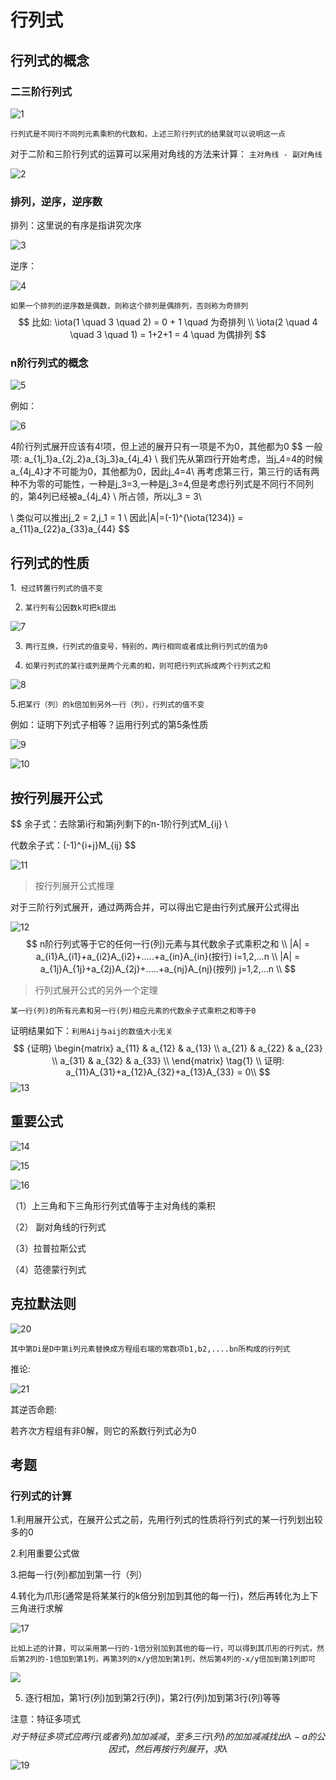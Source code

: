 # 行列式

## 行列式的概念

### 二三阶行列式

![1](image2\1.jpg)

`行列式是不同行不同列元素乘积的代数和，上述三阶行列式的结果就可以说明这一点`



对于二阶和三阶行列式的运算可以采用对角线的方法来计算： `主对角线 - 副对角线`

![2](image2\2.jpg)

### 排列，逆序，逆序数

排列：这里说的有序是指讲究次序

![3](image2\3.jpg)

逆序：

![4](image2\4.jpg)

`如果一个排列的逆序数是偶数，则称这个排列是偶排列，否则称为奇排列`
$$
比如: \iota(1 \quad 3 \quad 2) = 0 + 1  \quad 为奇排列 \\
\iota(2 \quad 4 \quad 3 \quad 1) = 1+2+1 = 4 \quad 为偶排列
$$

### n阶行列式的概念

![5](image2\5.jpg)

 

例如：

![6](image2\6.jpg)

4阶行列式展开应该有4!项，但上述的展开只有一项是不为0，其他都为0
$$
一般项: a_{1j_1}a_{2j_2}a_{3j_3}a_{4j_4} \\
我们先从第四行开始考虑，当j_4=4的时候a_{4j_4}才不可能为0，其他都为0，因此j_4=4\\
再考虑第三行，第三行的话有两种不为零的可能性，一种是j_3=3,一种是j_3=4,但是考虑行列式是不同行不同列的，第4列已经被a_{4j_4} \\
所占领，所以j_3 = 3\\

\\
类似可以推出j_2 = 2,j_1 = 1 \\
因此|A|=(-1)^{\iota(1234)} = a_{11}a_{22}a_{33}a_{44}
$$


## 行列式的性质

   1.` 经过转置行列式的值不变`

2. `某行列有公因数k可把k提出`

![7](image2\7.jpg)



3. `两行互换，行列式的值变号，特别的，两行相同或者成比例行列式的值为0`

4. `如果行列式的某行或列是两个元素的和，则可把行列式拆成两个行列式之和`

![8](image2\8.jpg)

   5.`把某行（列）的k倍加到另外一行（列），行列式的值不变`



例如：证明下列式子相等？运用行列式的第5条性质

![9](image2\9.jpg)

![10](image2\10.jpg)



## 按行列展开公式

$$
余子式：去除第i行和第j列剩下的n-1阶行列式M_{ij} \\

代数余子式：(-1)^{i+j}M_{ij}
$$

![11](image2\11.jpg)



> 按行列展开公式推理

对于三阶行列式展开，通过两两合并，可以得出它是由行列式展开公式得出

![12](image2\12.jpg)
$$
n阶行列式等于它的任何一行(列)元素与其代数余子式乘积之和 \\
|A| = a_{i1}A_{i1}+a_{i2}A_{i2}+.....+a_{in}A_{in}(按行) i=1,2,...n \\
|A| = a_{1j}A_{1j}+a_{2j}A_{2j}+.....+a_{nj}A_{nj}(按列) j=1,2,...n \\
$$

> 行列式展开公式的另外一个定理

`某一行(列)的所有元素和另一行(列)相应元素的代数余子式乘积之和等于0`

证明结果如下：`利用Aij与aij的数值大小无关`
$$ {证明}
\begin{matrix}
 a_{11} & a_{12} & a_{13} \\
 a_{21} & a_{22} & a_{23} \\
 a_{31} & a_{32} & a_{33} \\
\end{matrix} \tag{1} \\
证明:  a_{11}A_{31}+a_{12}A_{32}+a_{13}A_{33} = 0\\
$$
![13](image2\13.jpg)



## 重要公式

![14](image2\14.jpg)

![15](image2\15.jpg)

![16](image2\16.jpg)

（1）上三角和下三角形行列式值等于主对角线的乘积

（2） 副对角线的行列式

（3）拉普拉斯公式

（4）范德蒙行列式



## 克拉默法则

![20](image2\20.jpg)

`其中第Di是D中第i列元素替换成方程组右端的常数项b1,b2,....bn所构成的行列式`

推论:

![21](image2\21.jpg)

其逆否命题:

若齐次方程组有非0解，则它的系数行列式必为0

## 考题

### 行列式的计算

1.利用展开公式，在展开公式之前，先用行列式的性质将行列式的某一行列划出较多的0

2.利用重要公式做

3.把每一行(列)都加到第一行（列）

4.转化为爪形(通常是将某某行的k倍分别加到其他的每一行)，然后再转化为上下三角进行求解

![17](image2\17.jpg)

`比如上述的计算，可以采用第一行的-1倍分别加到其他的每一行，可以得到其爪形的行列式，然后第2列的-1倍加到第1列，再第3列的x/y倍加到第1列，然后第4列的-x/y倍加到第1列即可`

![](image2\18.jpg)

5. 逐行相加，第1行(列)加到第2行(列)，第2行(列)加到第3行(列)等等



注意：特征多项式
$$
对于特征多项式应两行(或者列)加加减减，至多三行(列)的加加减减找出\lambda-a的公因式，然后再按行列展开，求\lambda
$$
![19](image2\19.jpg)







